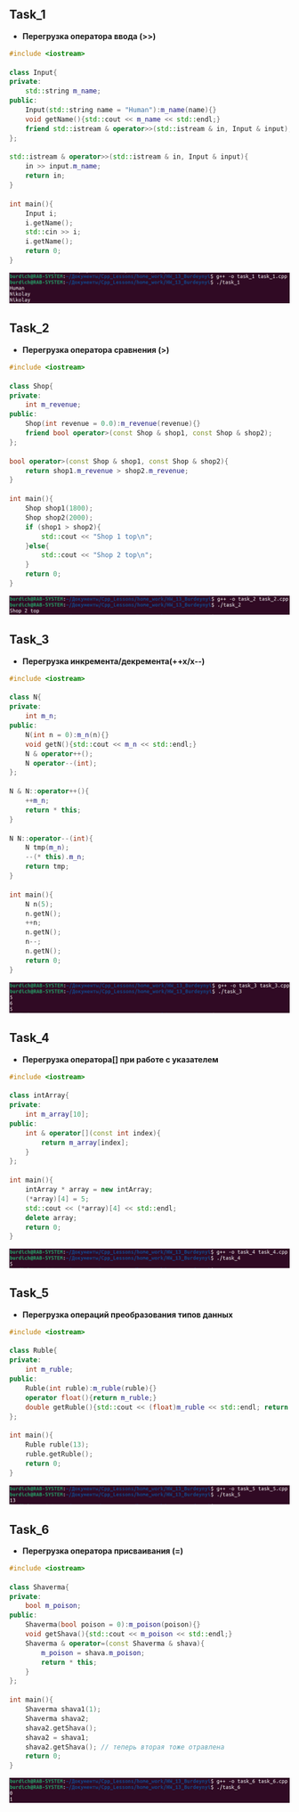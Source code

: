 ## Task_1

- **Перегрузка оператора ввода (>>)**

```cpp
#include <iostream>

class Input{
private:
    std::string m_name;
public:
    Input(std::string name = "Human"):m_name(name){}
    void getName(){std::cout << m_name << std::endl;}
    friend std::istream & operator>>(std::istream & in, Input & input);
};

std::istream & operator>>(std::istream & in, Input & input){
    in >> input.m_name;
    return in;
}

int main(){
    Input i;
    i.getName();
    std::cin >> i;
    i.getName();
    return 0;
}
```

<img src="jpg/1.png">

## Task_2

- **Перегрузка оператора сравнения (>)**

```cpp
#include <iostream>

class Shop{
private:
    int m_revenue;
public:
    Shop(int revenue = 0.0):m_revenue(revenue){}
    friend bool operator>(const Shop & shop1, const Shop & shop2);
};

bool operator>(const Shop & shop1, const Shop & shop2){
    return shop1.m_revenue > shop2.m_revenue;
}

int main(){
    Shop shop1(1800);
    Shop shop2(2000);
    if (shop1 > shop2){
        std::cout << "Shop 1 top\n";
    }else{
        std::cout << "Shop 2 top\n";
    }
    return 0;
}
```

<img src="jpg/2.png">

## Task_3

- **Перегрузка инкремента/декремента(++х/х--)**

```cpp
#include <iostream>

class N{
private:
    int m_n;
public:
    N(int n = 0):m_n(n){}
    void getN(){std::cout << m_n << std::endl;}
    N & operator++();
    N operator--(int);
};

N & N::operator++(){
    ++m_n;
    return * this;
}

N N::operator--(int){
    N tmp(m_n);
    --(* this).m_n;
    return tmp;
}

int main(){
    N n(5);
    n.getN();
    ++n;
    n.getN();
    n--;
    n.getN();
    return 0;
}
```

<img src="jpg/3.png">

## Task_4

- **Перегрузка оператора[] при работе с указателем**

```cpp
#include <iostream>

class intArray{
private:
    int m_array[10];
public:
    int & operator[](const int index){
        return m_array[index];
    }
};

int main(){
    intArray * array = new intArray;
    (*array)[4] = 5;
    std::cout << (*array)[4] << std::endl;
    delete array;
    return 0;
}
```

<img src="jpg/4.png">

## Task_5

- **Перегрузка операций преобразования типов данных**

```cpp
#include <iostream>

class Ruble{
private:
    int m_ruble;
public:
    Ruble(int ruble):m_ruble(ruble){}
    operator float(){return m_ruble;}
    double getRuble(){std::cout << (float)m_ruble << std::endl; return (float)m_ruble;}
};

int main(){
    Ruble ruble(13);
    ruble.getRuble();
    return 0;
}
```

<img src="jpg/5.png">

## Task_6

- **Перегрузка оператора присваивания (=)**

```cpp
#include <iostream>

class Shaverma{
private:
    bool m_poison;
public:
    Shaverma(bool poison = 0):m_poison(poison){}
    void getShava(){std::cout << m_poison << std::endl;}
    Shaverma & operator=(const Shaverma & shava){
        m_poison = shava.m_poison;
        return * this;
    }
};

int main(){
    Shaverma shava1(1);
    Shaverma shava2;
    shava2.getShava();
    shava2 = shava1;
    shava2.getShava(); // теперь вторая тоже отравлена
    return 0;
}
```

<img src="jpg/6.png">
